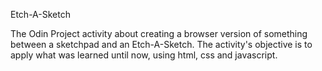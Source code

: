 Etch-A-Sketch

The Odin Project activity about creating a browser version of something between a sketchpad and an Etch-A-Sketch.
The activity's objective is to apply what was learned until now, using html, css and javascript.

